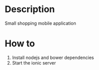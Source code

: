 # Description
Small shopping mobile application

# How to
1. Install nodejs and bower dependencies
2. Start the ionic server

